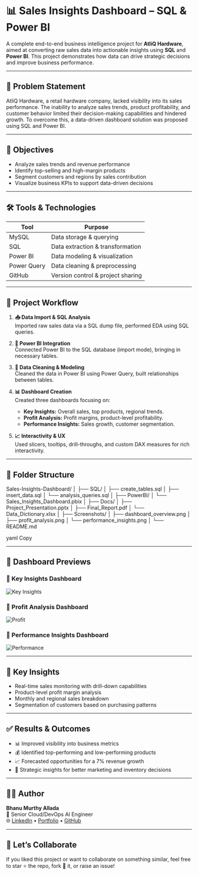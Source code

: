 # 📊 Sales Insights Dashboard – SQL & Power BI

A complete end-to-end business intelligence project for **AtliQ Hardware**, aimed at converting raw sales data into actionable insights using **SQL** and **Power BI**. This project demonstrates how data can drive strategic decisions and improve business performance.

---

## 🚩 Problem Statement

AtliQ Hardware, a retail hardware company, lacked visibility into its sales performance. The inability to analyze sales trends, product profitability, and customer behavior limited their decision-making capabilities and hindered growth. To overcome this, a data-driven dashboard solution was proposed using SQL and Power BI.

---

## 🎯 Objectives

- Analyze sales trends and revenue performance
- Identify top-selling and high-margin products
- Segment customers and regions by sales contribution
- Visualize business KPIs to support data-driven decisions

---

## 🛠️ Tools & Technologies

| Tool        | Purpose                           |
|-------------|-----------------------------------|
| MySQL       | Data storage & querying           |
| SQL         | Data extraction & transformation  |
| Power BI    | Data modeling & visualization     |
| Power Query | Data cleaning & preprocessing     |
| GitHub      | Version control & project sharing |

---

## 🧠 Project Workflow

1. **📥 Data Import & SQL Analysis**  
   Imported raw sales data via a SQL dump file, performed EDA using SQL queries.

2. **🔗 Power BI Integration**  
   Connected Power BI to the SQL database (import mode), bringing in necessary tables.

3. **🧼 Data Cleaning & Modeling**  
   Cleaned the data in Power BI using Power Query, built relationships between tables.

4. **📊 Dashboard Creation**  
   Created three dashboards focusing on:
   - **Key Insights:** Overall sales, top products, regional trends.
   - **Profit Analysis:** Profit margins, product-level profitability.
   - **Performance Insights:** Sales growth, customer segmentation.

5. **📈 Interactivity & UX**  
   Used slicers, tooltips, drill-throughs, and custom DAX measures for rich interactivity.

---

## 📁 Folder Structure
Sales-Insights-Dashboard/
│
├── SQL/
│ ├── create_tables.sql
│ ├── insert_data.sql
│ └── analysis_queries.sql
│
├── PowerBI/
│ └── Sales_Insights_Dashboard.pbix
│
├── Docs/
│ ├── Project_Presentation.pptx
│ ├── Final_Report.pdf
│ └── Data_Dictionary.xlsx
│
├── Screenshots/
│ ├── dashboard_overview.png
│ ├── profit_analysis.png
│ └── performance_insights.png
│
└── README.md

yaml
Copy

---

## 📸 Dashboard Previews

### 🔹 Key Insights Dashboard
![Key Insights](Screenshots/dashboard_overview.png)

### 🔹 Profit Analysis Dashboard
![Profit](Screenshots/profit_analysis.png)

### 🔹 Performance Insights Dashboard
![Performance](Screenshots/performance_insights.png)

---

## 📌 Key Insights

- Real-time sales monitoring with drill-down capabilities
- Product-level profit margin analysis
- Monthly and regional sales breakdown
- Segmentation of customers based on purchasing patterns

---

## ✅ Results & Outcomes

- 📊 Improved visibility into business metrics
- 💰 Identified top-performing and low-performing products
- 📈 Forecasted opportunities for a 7% revenue growth
- 📍 Strategic insights for better marketing and inventory decisions

---

## 👨‍💻 Author

**Bhanu Murthy Allada**  
💼 Senior Cloud/DevOps AI Engineer  
🌐 [LinkedIn](https://linkedin.com/in/your-profile) • [Portfolio](https://yourportfolio.com) • [GitHub](https://github.com/yourusername)

---

## 🙌 Let’s Collaborate

If you liked this project or want to collaborate on something similar, feel free to star ⭐ the repo, fork 🍴 it, or raise an issue!



